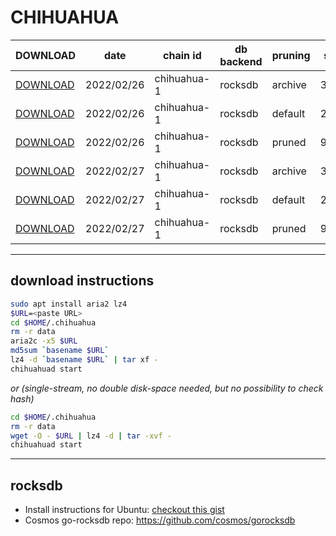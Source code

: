 # CHIHUAHUA
 
| DOWNLOAD  | date | chain id | db backend | pruning | size | file name | hash |
| --------- | ---- | -------- | ---------- | ------- | ---- | --------- | ---- |
| [DOWNLOAD](https://quicksync.ccvalidators.com/SNAPSHOTS/chihuahua-1_20220226_archive.tar.lz4) | 2022/02/26 | chihuahua-1 | rocksdb | archive | 312G | chihuahua-1_20220226_archive.tar.lz4 | 5dd194882a97309206d9e7a013595f72 |
| [DOWNLOAD](https://quicksync.ccvalidators.com/SNAPSHOTS/chihuahua-1_20220226_default.tar.lz4) | 2022/02/26 | chihuahua-1 | rocksdb | default | 242G | chihuahua-1_20220226_default.tar.lz4 | e9cc42665acfb4c4608d66861bbca0c5 |
| [DOWNLOAD](https://quicksync.ccvalidators.com/SNAPSHOTS/chihuahua-1_20220226_pruned.tar.lz4) | 2022/02/26 | chihuahua-1 | rocksdb | pruned | 91G | chihuahua-1_20220226_pruned.tar.lz4 | d753e93674d55e6cab147a37ed2d9fcf |
| [DOWNLOAD](https://quicksync.ccvalidators.com/SNAPSHOTS/chihuahua-1_20220227_archive.tar.lz4) | 2022/02/27 | chihuahua-1 | rocksdb | archive | 318G | chihuahua-1_20220227_archive.tar.lz4 | fac28fdb098526e291b8fbe31999085e |
| [DOWNLOAD](https://quicksync.ccvalidators.com/SNAPSHOTS/chihuahua-1_20220227_default.tar.lz4) | 2022/02/27 | chihuahua-1 | rocksdb | default | 247G | chihuahua-1_20220227_default.tar.lz4 | 2ffce55504833edd223eefd203878e82 |
| [DOWNLOAD](https://quicksync.ccvalidators.com/SNAPSHOTS/chihuahua-1_20220227_pruned.tar.lz4) | 2022/02/27 | chihuahua-1 | rocksdb | pruned | 92G | chihuahua-1_20220227_pruned.tar.lz4 | 6d32728bff7c7c7b5e6cbad23ded963d |
 
---
## download instructions
 
```sh
sudo apt install aria2 lz4
$URL=<paste URL>
cd $HOME/.chihuahua
rm -r data
aria2c -x5 $URL
md5sum `basename $URL`
lz4 -d `basename $URL` | tar xf -
chihuahuad start
```
*or (single-stream, no double disk-space needed, but no possibility to check hash)*
```sh
cd $HOME/.chihuahua
rm -r data
wget -O - $URL | lz4 -d | tar -xvf -
chihuahuad start
```
 
---
## rocksdb
 
- Install instructions for Ubuntu: [checkout this gist](https://gist.github.com/clemensgg/907de16baa203946633ddca462cbf597)
- Cosmos go-rocksdb repo: https://github.com/cosmos/gorocksdb

